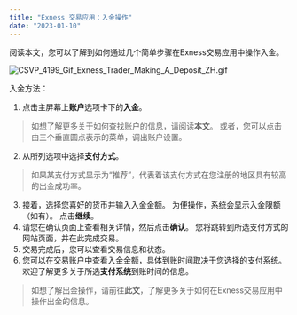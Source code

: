 ```yaml
---
title: "Exness 交易应用：入金操作"
date: "2023-01-10"
---
```


阅读本文，您可以了解到如何通过几个简单步骤在Exness交易应用中操作入金。

![CSVP_4199_Gif_Exness_Trader_Making_A_Deposit_ZH.gif](https://cdn.jsdelivr.net/gh/jarlin8/OSS@main/exhelp/CSVP_4199_Gif_Exness_Trader_Making_A_Deposit_ZH.gif)

入金方法：

1. 点击主屏幕上**账户**选项卡下的**入金**。

> 如想了解更多关于如何查找账户的信息，请阅读**本文**。 或者，您可以点击由三个垂直圆点表示的菜单，调出账户设置。

2. 从所列选项中选择**支付方式**。

> 如果某支付方式显示为“推荐”，代表着该支付方式在您注册的地区具有较高的出金成功率。

3. 接着，选择您喜好的货币并输入入金金额。 为便操作，系统会显示入金限额（如有）。 点击**继续**。
4. 请您在确认页面上查看相关详情，然后点击**确认**。 您将跳转到所选支付方式的网站页面，并在此完成交易。
5. 交易完成后，您可以查看交易信息和状态。
6. 您可以在交易账户中查看入金金额，具体到账时间取决于您选择的支付系统。 欢迎了解更多关于所选**支付系统**到账时间的信息。

> 如想了解出金操作，请前往**此文**，了解更多关于如何在Exness交易应用中操作出金的信息。
